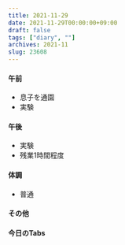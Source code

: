 ```yaml
---
title: 2021-11-29
date: 2021-11-29T00:00:00+09:00
draft: false
tags: ["diary", ""]
archives: 2021-11
slug: 23608
---
```

#### 午前
- 息子を通園
- 実験
#### 午後
- 実験
- 残業1時間程度
#### 体調
- 普通
#### その他
#### 今日のTabs